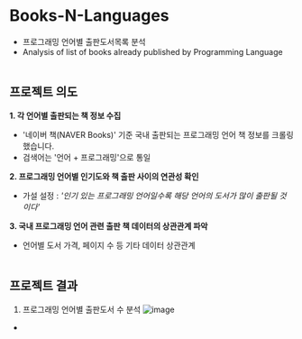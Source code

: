 # Books-N-Languages
* 프로그래밍 언어별 출판도서목록 분석
* Analysis of list of books already published by Programming Language <br/><br/>

## 프로젝트 의도

**1. 각 언어별 출판되는 책 정보 수집** <br/>
- '네이버 책(NAVER Books)' 기준 국내 출판되는 프로그래밍 언어 책 정보를 크롤링했습니다.<br/>
- 검색어는 '언어 + 프로그래밍'으로 통일<br/>

**2. 프로그래밍 언어별 인기도와 책 출판 사이의 연관성 확인** <br/>
-  가설 설정 : *'인기 있는 프로그래밍 언어일수록 해당 언어의 도서가 많이 출판될 것이다'*<br/>

**3. 국내 프로그래밍 언어 관련 출판 책 데이터의 상관관계 파악** <br/>
- 언어별 도서 가격, 페이지 수 등 기타 데이터 상관관계<br/><br/>

## 프로젝트 결과

1. 프로그래밍 언어별 출판도서 수 분석
![image](https://user-images.githubusercontent.com/91931949/141612440-d2f2364c-7421-4663-8d25-cc64a9a1644d.png)
- 

